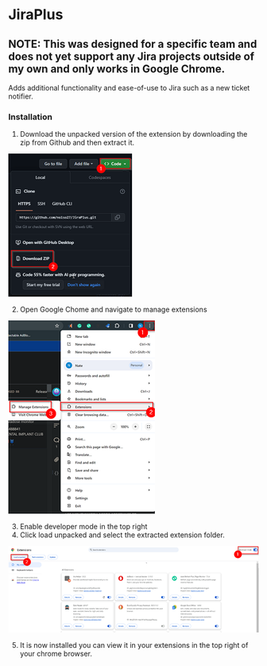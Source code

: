 # JiraPlus
## **NOTE:** This was designed for a specific team and does not yet support any Jira projects outside of my own and **only works in Google Chrome**.
Adds additional functionality and ease-of-use to Jira such as a new ticket notifier.

### **Installation**
1. Download the unpacked version of the extension by downloading the zip from Github and then extract it.

![screenshot](assets/step1.png)

2. Open Google Chome and navigate to manage extensions

![screenshot](assets/step2.png)

3. Enable developer mode in the top right
4. Click load unpacked and select the extracted extension folder.

![screenshot](assets/step3.png)

5. It is now installed you can view it in your extensions in the top right of your chrome browser.

